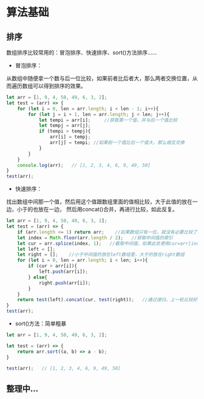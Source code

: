 # 算法基础 

## 排序

数组排序比较常用的：冒泡排序、快速排序、sort()方法排序......

* 冒泡排序：

从数组中随便拿一个数与后一位比较，如果前者比后者大，那么两者交换位置，从而遍历数组可以得到排序的效果。

``` js
let arr = [1, 9, 4, 50, 49, 6, 3, 2];
let test = (arr) => {
    for (let i = 0, len = arr.length; i < len - 1; i++){
        for (let j = i + 1, len = arr.length; j < len; j++){
            let tempi = arr[i];     //获取第一个值，并与后一个值比较
            let tempj = arr[j];
            if (tempi > tempj){
                arr[i] = tempj;
                arr[j] = tempi; //如果前一个值比后一个值大，那么相互交换
            }
        }
    } 
    console.log(arr);   // [1, 2, 3, 4, 6, 9, 49, 50]
}
test(arr);
```  

* 快速排序：

找出数组中间那一个值，然后用这个值跟数组里面的值相比较，大于此值的放在一边，小于的也放在一边， 然后用concat()合并，再进行比较，如此反复。

``` js
let arr = [1, 9, 4, 50, 49, 6, 3, 2];
let test = (arr) => {
    if (arr.length <= 1) return arr;    //如果数组只有一位，就没有必要比较了
    let index = Math.floor(arr.length / 2);   //获取中间值的索引
    let cur = arr.splice(index, 1);   //截取中间值，如果此处使用cur=arr[index]; 那么将会出现无限递归的错误
    let left = [];
    let right = [];    //小于中间值的放在left数组里，大于的放在right数组
    for (let i = 0, len = arr.length; i < len; i++){
        if (cur > arr[i]){
            left.push(arr[i]);
        } else{
            right.push(arr[i]);
        }
    }
    return test(left).concat(cur, test(right));   //通过递归，上一轮比较好的数组合并，并且再次进行比较
}
test(arr);
```    
  
* sort()方法：简单粗暴
  
``` js
let arr = [1, 9, 4, 50, 49, 6, 3, 2];

let test = (arr) => {
    return arr.sort((a, b) => a - b);
}

test(arr);   // [1, 2, 3, 4, 6, 9, 49, 50]
```

## 整理中...